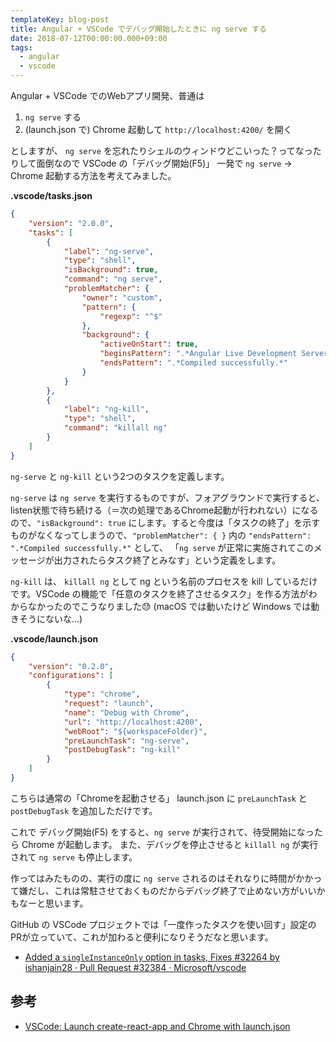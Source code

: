 ```yaml
---
templateKey: blog-post
title: Angular + VSCode でデバッグ開始したときに ng serve する
date: 2018-07-12T00:00:00.000+09:00
tags:
  - angular
  - vscode
---
```

Angular + VSCode でのWebアプリ開発、普通は
<!--more-->

1. ``ng serve`` する
2. (launch.json で) Chrome 起動して ``http://localhost:4200/`` を開く

としますが、 ``ng serve`` を忘れたりシェルのウィンドウどこいった？ってなったりして面倒なので VSCode の「デバッグ開始(F5)」 一発で ``ng serve`` -> Chrome 起動する方法を考えてみました。

**.vscode/tasks.json**

```json
{
    "version": "2.0.0",
    "tasks": [
        {
            "label": "ng-serve",
            "type": "shell",
            "isBackground": true,
            "command": "ng serve",
            "problemMatcher": {
                "owner": "custom",
                "pattern": {
                    "regexp": "^$"
                },
                "background": {
                    "activeOnStart": true,
                    "beginsPattern": ".*Angular Live Development Server.*",
                    "endsPattern": ".*Compiled successfully.*"
                }
            }
        },
        {
            "label": "ng-kill",
            "type": "shell",
            "command": "killall ng"
        }
    ]
}
```

``ng-serve`` と ``ng-kill`` という2つのタスクを定義します。

``ng-serve`` は ``ng serve`` を実行するものですが、フォアグラウンドで実行すると、listen状態で待ち続ける（＝次の処理であるChrome起動が行われない）になるので、``"isBackground": true`` にします。すると今度は「タスクの終了」を示すものがなくなってしまうので、``"problemMatcher": { }`` 内の ``"endsPattern": ".*Compiled successfully.*"`` として、 「``ng serve`` が正常に実施されてこのメッセージが出力されたらタスク終了とみなす」という定義をします。

``ng-kill`` は、 ``killall ng`` として ng という名前のプロセスを kill しているだけです。VSCode の機能で「任意のタスクを終了させるタスク」を作る方法がわからなかったのでこうなりました:sweat: (macOS では動いたけど Windows では動きそうにないな…)


**.vscode/launch.json**

```json
{
    "version": "0.2.0",
    "configurations": [
        {
            "type": "chrome",
            "request": "launch",
            "name": "Debug with Chrome",
            "url": "http://localhost:4200",
            "webRoot": "${workspaceFolder}",
            "preLaunchTask": "ng-serve",
            "postDebugTask": "ng-kill"
        }
    ]
}
```

こちらは通常の「Chromeを起動させる」 launch.json に ``preLaunchTask`` と ``postDebugTask`` を追加しただけです。

これで デバッグ開始(F5) をすると、``ng serve`` が実行されて、待受開始になったら Chrome が起動します。
また、デバッグを停止させると ``killall ng`` が実行されて ``ng serve`` も停止します。

作ってはみたものの、実行の度に ``ng serve`` されるのはそれなりに時間がかかって嫌だし、これは常駐させておくものだからデバッグ終了で止めない方がいいかもなーと思います。

GitHub の VSCode プロジェクトでは「一度作ったタスクを使い回す」設定のPRが立っていて、これが加わると便利になりそうだなと思います。

* [Added a `singleInstanceOnly` option in tasks, Fixes #32264 by ishanjain28 · Pull Request #32384 · Microsoft/vscode](https://github.com/Microsoft/vscode/pull/32384)

## 参考

* [VSCode: Launch create-react-app and Chrome with launch.json](http://nealbuerger.com/2017/09/vscode-launch-create-react-app-and-chrome-with-launch-json/)
